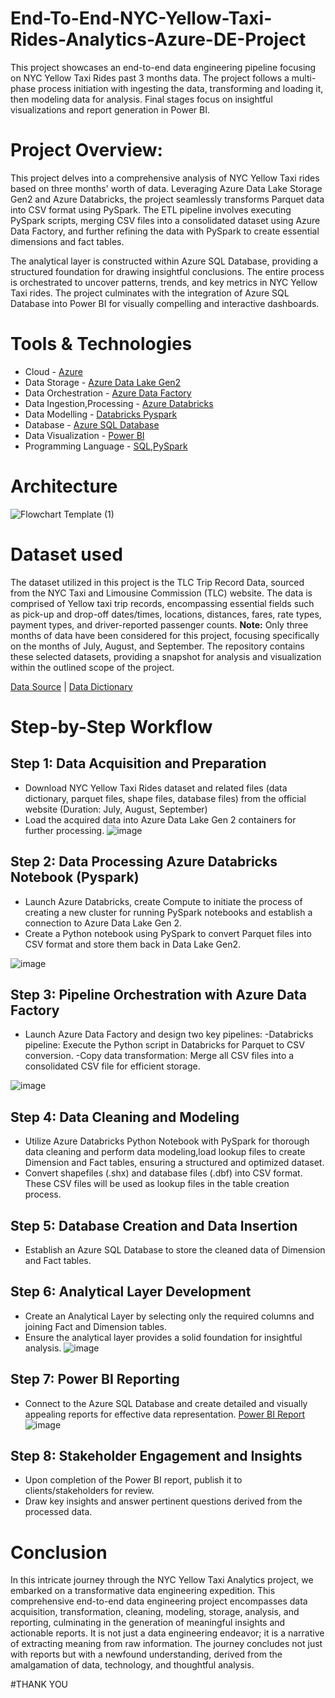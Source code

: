 # End-To-End-NYC-Yellow-Taxi-Rides-Analytics-Azure-DE-Project
This project showcases an end-to-end data engineering pipeline focusing on NYC Yellow Taxi Rides past 3 months data. The project follows a multi-phase process initiation with ingesting the data, transforming and loading it, then modeling data for analysis. Final stages focus on insightful visualizations and report generation in Power BI.

# Project Overview:
This project delves into a comprehensive analysis of NYC Yellow Taxi rides based on three months' worth of data. Leveraging Azure Data Lake Storage Gen2 and Azure Databricks, the project seamlessly transforms Parquet data into CSV format using PySpark. The ETL pipeline involves executing PySpark scripts, merging CSV files into a consolidated dataset using Azure Data Factory, and further refining the data with PySpark to create essential dimensions and fact tables.

The analytical layer is constructed within Azure SQL Database, providing a structured foundation for drawing insightful conclusions. The entire process is orchestrated to uncover patterns, trends, and key metrics in NYC Yellow Taxi rides. The project culminates with the integration of Azure SQL Database into Power BI for visually compelling and interactive dashboards.

# Tools & Technologies
* Cloud - [Azure](https://azure.microsoft.com/en-us/free/search/?ef_id=_k_CjwKCAiA-P-rBhBEEiwAQEXhH2TmMccfTpk3ywwIKt4994lTYzscRnt3KKI0KDpwpeHu9OLhb7d8pBoCvckQAvD_BwE_k_&OCID=AIDcmm5edswduu_SEM__k_CjwKCAiA-P-rBhBEEiwAQEXhH2TmMccfTpk3ywwIKt4994lTYzscRnt3KKI0KDpwpeHu9OLhb7d8pBoCvckQAvD_BwE_k_&gad_source=1&gclid=CjwKCAiA-P-rBhBEEiwAQEXhH2TmMccfTpk3ywwIKt4994lTYzscRnt3KKI0KDpwpeHu9OLhb7d8pBoCvckQAvD_BwE)
* Data Storage - [Azure Data Lake Gen2](https://azure.microsoft.com/en-us/products/data-lake-analytics/?ef_id=_k_CjwKCAiA-P-rBhBEEiwAQEXhH0YMq88gk--X9G24_yjpUp_hhyBqgLcx8zHwAcGCaC_BykmHOied0RoCppkQAvD_BwE_k_&OCID=AIDcmm5edswduu_SEM__k_CjwKCAiA-P-rBhBEEiwAQEXhH0YMq88gk--X9G24_yjpUp_hhyBqgLcx8zHwAcGCaC_BykmHOied0RoCppkQAvD_BwE_k_&gad_source=1&gclid=CjwKCAiA-P-rBhBEEiwAQEXhH0YMq88gk--X9G24_yjpUp_hhyBqgLcx8zHwAcGCaC_BykmHOied0RoCppkQAvD_BwE)
* Data Orchestration - [Azure Data Factory](https://azure.microsoft.com/en-us/products/data-factory/?ef_id=_k_CjwKCAiA-P-rBhBEEiwAQEXhH24gZ1zmnilx1TrNMAgwpfVtz0jrCgfihBVkKLjaedrmGJGesKt9lxoCzoUQAvD_BwE_k_&OCID=AIDcmm5edswduu_SEM__k_CjwKCAiA-P-rBhBEEiwAQEXhH24gZ1zmnilx1TrNMAgwpfVtz0jrCgfihBVkKLjaedrmGJGesKt9lxoCzoUQAvD_BwE_k_&gad_source=1&gclid=CjwKCAiA-P-rBhBEEiwAQEXhH24gZ1zmnilx1TrNMAgwpfVtz0jrCgfihBVkKLjaedrmGJGesKt9lxoCzoUQAvD_BwE)
* Data Ingestion,Processing - [Azure Databricks](https://azure.microsoft.com/en-us/free/databricks/search/?ef_id=_k_CjwKCAiA-P-rBhBEEiwAQEXhHz3LhiDccUVaLKr9gCSCn3RAWPG7qZ8Eqy6c_-81FDhFCQbFTYFeQxoCM1MQAvD_BwE_k_&OCID=AIDcmm5edswduu_SEM__k_CjwKCAiA-P-rBhBEEiwAQEXhHz3LhiDccUVaLKr9gCSCn3RAWPG7qZ8Eqy6c_-81FDhFCQbFTYFeQxoCM1MQAvD_BwE_k_&gad_source=1&gclid=CjwKCAiA-P-rBhBEEiwAQEXhHz3LhiDccUVaLKr9gCSCn3RAWPG7qZ8Eqy6c_-81FDhFCQbFTYFeQxoCM1MQAvD_BwE)
* Data Modelling - [Databricks Pyspark](https://www.databricks.com/glossary/pyspark)
* Database - [Azure SQL Database](https://azure.microsoft.com/en-us/products/azure-sql/database/?ef_id=_k_CjwKCAiA-P-rBhBEEiwAQEXhH8HWOS7vMF4bASoTYCEvieKGnyW-NMo8mzkMuEn68gdl-_IiSQ3HHRoC4kUQAvD_BwE_k_&OCID=AIDcmm5edswduu_SEM__k_CjwKCAiA-P-rBhBEEiwAQEXhH8HWOS7vMF4bASoTYCEvieKGnyW-NMo8mzkMuEn68gdl-_IiSQ3HHRoC4kUQAvD_BwE_k_&gad_source=1&gclid=CjwKCAiA-P-rBhBEEiwAQEXhH8HWOS7vMF4bASoTYCEvieKGnyW-NMo8mzkMuEn68gdl-_IiSQ3HHRoC4kUQAvD_BwE)
* Data Visualization - [Power BI](https://powerbi.microsoft.com)
* Programming Language - [SQL](https://learn.microsoft.com/en-us/azure-data-studio/tutorial-sql-editor),[PySpark](https://spark.apache.org/docs/latest/api/python/index.html)

# Architecture
![Flowchart Template (1)](https://github.com/CharanTejaV/End-To-End-NYC-Yellow-Taxi-Rides-Analytics-Azure-DE-Project/assets/143735053/6121f460-39c5-43c3-a29b-0cfa7ad3add9)

# Dataset used

The dataset utilized in this project is the TLC Trip Record Data, sourced from the NYC Taxi and Limousine Commission (TLC) website. The data is comprised of Yellow taxi trip records, encompassing essential fields such as pick-up and drop-off dates/times, locations, distances, fares, rate types, payment types, and driver-reported passenger counts. 
**Note:** Only three months of data have been considered for this project, focusing specifically on the months of July, August, and September. The repository contains these selected datasets, providing a snapshot for analysis and visualization within the outlined scope of the project.

[Data Source](https://www.nyc.gov/site/tlc/about/tlc-trip-record-data.page) | [Data Dictionary](https://www.nyc.gov/assets/tlc/downloads/pdf/data_dictionary_trip_records_yellow.pdf)

# Step-by-Step Workflow

## Step 1: Data Acquisition and Preparation
* Download NYC Yellow Taxi Rides dataset and related files (data dictionary, parquet files, shape files, database files) from the official website (Duration: July, August, September)
* Load the acquired data into Azure Data Lake Gen 2 containers for further processing.
![image](https://github.com/CharanTejaV/End-To-End-NYC-Yellow-Taxi-Rides-Analytics-Azure-DE-Project/assets/143735053/69e27f23-2988-4c00-87f8-e2e7d3482bd9)

## Step 2: Data Processing Azure Databricks Notebook (Pyspark)
* Launch Azure Databricks, create Compute to initiate the process of creating a new cluster for running PySpark notebooks and establish a connection to Azure Data Lake Gen 2.
* Create a Python notebook using PySpark to convert Parquet files into CSV format and store them back in Data Lake Gen2.

![image](https://github.com/CharanTejaV/End-To-End-NYC-Yellow-Taxi-Rides-Analytics-Azure-DE-Project/assets/143735053/0d0eac59-4a9c-403e-b507-e3ea4a34501e)

## Step 3: Pipeline Orchestration with Azure Data Factory
* Launch Azure Data Factory and design two key pipelines:
    -Databricks pipeline: Execute the Python script in Databricks for Parquet to CSV conversion.
    -Copy data transformation: Merge all CSV files into a consolidated CSV file for efficient storage.

![image](https://github.com/CharanTejaV/End-To-End-NYC-Yellow-Taxi-Rides-Analytics-Azure-DE-Project/assets/143735053/b28ce5dc-abcc-44f7-a7a1-5092de4f1abd)

## Step 4: Data Cleaning and Modeling
  * Utilize Azure Databricks Python Notebook with PySpark for thorough data cleaning and perform data modeling,load lookup files to create Dimension and Fact tables, ensuring a structured and optimized dataset.
  * Convert shapefiles (.shx) and database files (.dbf) into CSV format. These CSV files will be used as lookup files in the table creation process.
 
## Step 5: Database Creation and Data Insertion
  * Establish an Azure SQL Database to store the cleaned data of Dimension and Fact tables.

## Step 6: Analytical Layer Development
  * Create an Analytical Layer by selecting only the required columns and joining Fact and Dimension tables.
  * Ensure the analytical layer provides a solid foundation for insightful analysis.
![image](https://github.com/CharanTejaV/End-To-End-NYC-Yellow-Taxi-Rides-Analytics-Azure-DE-Project/assets/143735053/95e05864-57ad-45c2-a19b-bf81fa6e623e)

## Step 7: Power BI Reporting
  * Connect to the Azure SQL Database and create detailed and visually appealing reports for effective data representation.
[Power BI Report]()
![image](https://github.com/CharanTejaV/End-To-End-NYC-Yellow-Taxi-Rides-Analytics-Azure-DE-Project/assets/143735053/e69868c2-704b-4be2-8e86-aeafb84c5bc4)

## Step 8: Stakeholder Engagement and Insights
  * Upon completion of the Power BI report, publish it to clients/stakeholders for review.
  * Draw key insights and answer pertinent questions derived from the processed data.

# Conclusion
In this intricate journey through the NYC Yellow Taxi Analytics project, we embarked on a transformative data engineering expedition. This comprehensive end-to-end data engineering project encompasses data acquisition, transformation, cleaning, modeling, storage, analysis, and reporting, culminating in the generation of meaningful insights and actionable reports. It is not just a data engineering endeavor; it is a narrative of extracting meaning from raw information. The journey concludes not just with reports but with a newfound understanding, derived from the amalgamation of data, technology, and thoughtful analysis.

#THANK YOU
